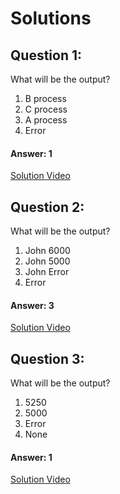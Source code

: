 # Solutions

## Question 1:
What will be the output?
1. B process
2. C process
3. A process
4. Error

#### Answer: 1
[Solution Video](#)

## Question 2:
What will be the output?
1. John
6000
2. John
5000
3. John
Error
4. Error

#### Answer: 3
[Solution Video](#)

## Question 3:
What will be the output?
1. 5250
2. 5000
3. Error
4. None

#### Answer: 1
[Solution Video](#)